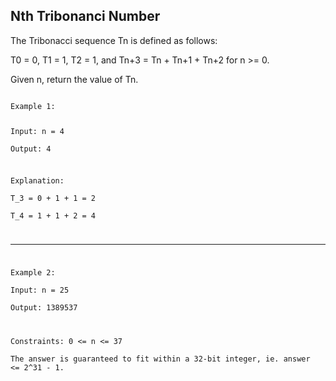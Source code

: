 ## Nth Tribonanci Number
The Tribonacci sequence Tn is defined as follows: 

T0 = 0, T1 = 1, T2 = 1, and Tn+3 = Tn + Tn+1 + Tn+2 for n >= 0.  

Given n, return the value of Tn.  


<code>
Example 1:  

Input:  n = 4   
Output: 4  

Explanation:  
T_3 = 0 + 1 + 1 = 2  
T_4 = 1 + 1 + 2 = 4  
   
-----
   
Example 2:  
Input: n = 25  
Output: 1389537  


Constraints:
0 <= n <= 37  
The answer is guaranteed to fit within a 32-bit integer, ie. answer <= 2^31 - 1.  
</code>